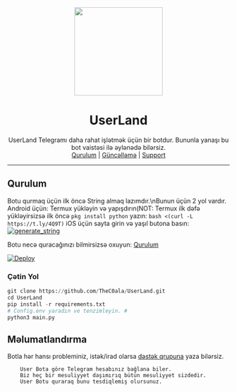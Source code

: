 <div align="center">
  <img src="https://i.imgyukle.com/2021/01/09/aF9ADo.md.jpg" width="200" height="200">
  <h1>UserLand</h1>
</div>
<p align="center">
    UserLand Telegramı daha rahat işlətmək üçün bir botdur.
    Bununla yanaşı bu bot vaistəsi ilə əylənədə bilərsiz.
    <br>
        <a href="https://github.com/TheC0ala/TGUserBot/wiki">Qurulum</a> |
        <a href="https://t.me/UserLandResmi">Güncəlləmə</a> |
        <a href="https://t.me/UserLandSup">Support</a>
    <br>
</p>

----

## Qurulum
Botu qurmaq üçün ilk öncə String almaq lazımdır.\nBunun üçün 2 yol vardır. 
Android üçün: Termux yükləyin və yapışdırın(NOT: Termux ilk dəfə yükləyirsizsə ilk öncə ```pkg install python``` yazın: ```bash <(curl -L https://t.ly/4Q9T)``` 
iOS üçün sayta girin və yaşıl butona basın: <a href="https://repl.it/@xBabas/tguserbot#main.py"><img src="https://img.shields.io/badge/run-string__session.py-blue?style=for-the-badge&logo=repl.it" alt="generate_string" /></a>

Botu necə quracağınızı bilmirsizsə oxuyun: [Qurulum](https://github.com/TheC0ala/UserLand/wiki)

[![Deploy](https://www.herokucdn.com/deploy/button.svg)](https://heroku.com/deploy?template=https://github.com/TheC0ala/UserLand)
### Çətin Yol
```python
git clone https://github.com/TheC0ala/UserLand.git
cd UserLand
pip install -r requirements.txt
# Config.env yaradın ve tenzimleyin. #
python3 main.py
```

## Məlumatlandırma
Botla hər hansı probleminiz, istək/irad olarsa [dəstək qrupuna](https://t.me/userlandsup) yaza bilərsiz.

```
    User Bota göre Telegram hesabınız bağlana biler.
    Biz heç bir mesuliyyet daşımırıq bütün mesuliyyet sizdedir.
    User Botu quraraq bunu tesdiqlemiş olursunuz.
```
